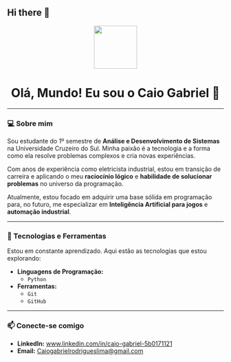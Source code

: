 ## Hi there 👋
<div align="center">
  <img src="https://media.giphy.com/media/v1.Y2lkPTc5MGI3NjExMnR4bmlkY2FucTNnNHNyejhrbnM2a2Y5eWVsM2l2eG5meTR3bW96NiZlcD12MV9pbnRlcm5hbF9naWZfYnlfaWQmY3Q9Zw/L2Xk4d6H3n7W5bF1cE/giphy.gif" width="100"/>
  <h1>Olá, Mundo! Eu sou o Caio Gabriel 👋</h1>
</div>

---

### 💻 Sobre mim
Sou estudante do 1º semestre de **Análise e Desenvolvimento de Sistemas** na Universidade Cruzeiro do Sul. Minha paixão é a tecnologia e a forma como ela resolve problemas complexos e cria novas experiências.

Com anos de experiência como eletricista industrial, estou em transição de carreira e aplicando o meu **raciocínio lógico** e **habilidade de solucionar problemas** no universo da programação.

Atualmente, estou focado em adquirir uma base sólida em programação para, no futuro, me especializar em **Inteligência Artificial para jogos** e **automação industrial**.

---

### 🔨 Tecnologias e Ferramentas
Estou em constante aprendizado. Aqui estão as tecnologias que estou explorando:

-   **Linguagens de Programação:**
    -   `Python`
-   **Ferramentas:**
    -   `Git`
    -   `GitHub`

---

### 📫 Conecte-se comigo
-   **LinkedIn:** www.linkedin.com/in/caio-gabriel-5b0171121
-   **Email:** Caiogabrielrodrigueslima@gmail.com
